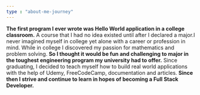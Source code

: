 ```yaml
---
type : "about-me-journey"
---
```



**The first program I ever wrote was Hello World application in a college classroom.** A course that I had no idea existed until after I declared a major.I never imagined myself in college yet alone with a career or profession in mind. While in college I discovered my passion for mathematics and problem solving. **So I thought it would be fun and challenging to major in the toughest engineering program my university had to offer.** Since graduating, I decided to teach myself how to build real world applications with the help of Udemy, FreeCodeCamp, documentation and articles. **Since then I strive and continue to learn in hopes of becoming a Full Stack Developer.**